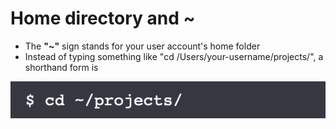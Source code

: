 # Home directory and ~

* The **"~"** sign stands for your user account's home folder
* Instead of typing something like "cd /Users/your-username/projects/", a shorthand form is

![Image of ~](/images/~.png)

